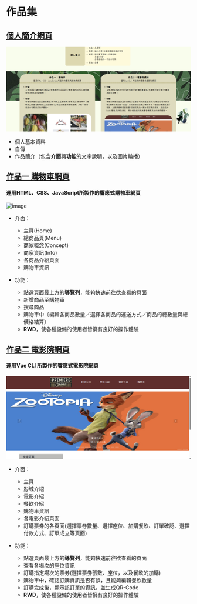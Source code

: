 # 作品集
## [個人簡介網頁](https://yt1368.github.io/portfolio/home.html)
![image](個人簡介圖檔.png)
* 個人基本資料  
* 自傳  
* 作品簡介（包含**介面**與**功能**的文字說明，以及圖片輪播）


  
## [作品一 購物車網頁](https://yt1368.github.io/portfolio/project1/home.html)
#### 運用HTML、CSS、JavaScript所製作的響應式購物車網頁
![image](https://github.com/user-attachments/assets/0dd845cb-95d4-494f-a2b9-e050145073f3)
* 介面：  
  * 主頁(Home)
  * 總商品頁(Menu)
  * 商家概念(Concept)
  * 商家資訊(Info)
  * 各商品介紹頁面
  * 購物車資訊

    
* 功能：
  * 點選頁面最上方的**導覽列**，能夠快速前往欲查看的頁面
  * 新增商品至購物車
  * 搜尋商品
  * 購物車中〔編輯各商品數量／選擇各商品的運送方式／商品的總數量與總價格結算〕
  * **RWD**，使各種設備的使用者皆擁有良好的操作體驗


  
## [作品二 電影院網頁](https://yt1368.github.io/cinema/#/)
#### 運用Vue CLI 所製作的響應式電影院網頁
![image](電影院網站圖檔.png)  
* 介面：  
  * 主頁
  * 影城介紹
  * 電影介紹
  * 餐飲介紹
  * 購物車資訊
  * 各電影介紹頁面
  * 訂購票券的各頁面(選擇票券數量、選擇座位、加購餐飲、訂單確認、選擇付款方式、訂單成立等頁面)

  
* 功能：  
  * 點選頁面最上方的**導覽列**，能夠快速前往欲查看的頁面
  * 查看各場次的座位資訊
  * 訂購指定場次的票券(選擇票券張數、座位，以及餐飲的加購)
  * 購物車中，確認訂購資訊是否有誤，且能夠編輯餐飲數量
  * 訂購完成後，顯示該訂單的資訊，並生成QR-Code
  * **RWD**，使各種設備的使用者皆擁有良好的操作體驗
